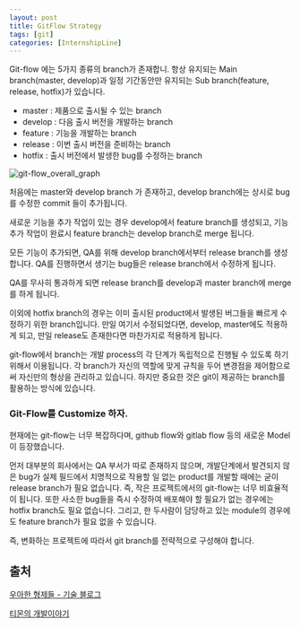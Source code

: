 ```yaml
---
layout: post
title: GitFlow Strategy
tags: [git]
categories: [InternshipLine]
---
```


Git-flow 에는 5가지 종류의 branch가 존재합니. 항상 유지되는 Main branch(master, develop)과 일정 기간동안만 유지되는 Sub branch(feature, release, hotfix)가 있습니다.

* master : 제품으로 출시될 수 있는 branch
* develop : 다음 출시 버전을 개발하는 branch
* feature : 기능을 개발하는 branch
* release : 이번 출시 버전을 준비하는 branch
* hotfix : 출시 버전에서 발생한 bug를 수정하는 branch

![git-flow_overall_graph](https://nephelai.github.io/images/posts/git-flow_overall_graph.png)

처음에는 master와 develop branch 가 존재하고, develop branch에는 상시로 bug를 수정한 commit 들이 추가됩니다. 

새로운 기능을 추가 작업이 있는 경우 develop에서 feature branch를 생성되고, 기능 추가 작업이 완료시 feature branch는 develop branch로 merge 됩니다.

모든 기능이 추가되면, QA를 위해 develop branch에서부터 release branch를 생성합니다. QA를 진행하면서 생기는 bug들은 release branch에서 수정하게 됩니다.

QA를 무사히 통과하게 되면 release branch를 develop과 master branch에 merge를 하게 됩니다.

이외에 hotfix branch의 경우는 이미 출시된 product에서 발생된 버그들을 빠르게 수정하기 위한 branch입니다. 만일 여기서 수정되었다면, develop, master에도 적용하게 되고, 만일 release도 존재한다면 마찬가지로 적용하게 됩니다.

git-flow에서 branch는 개발 process의 각 단계가 독립적으로 진행될 수 있도록 하기 위해서 이용됩니다. 각 branch가 자신의 역할에 맞게 규칙을 두어 변경점을 제어함으로써 자신만의 형상을 관리하고 있습니다. 하지만 중요한 것은 git이 제공하는 branch를 활용하는 방식에 있습니다.

### Git-Flow를 Customize 하자.

현재에는 git-flow는 너무 복잡하다며, github flow와 gitlab flow 등의 새로운 Model이 등장했습니다.

먼저 대부분의 회사에서는 QA 부서가 따로 존재하지 않으며, 개발단계에서 발견되지 않은 bug가 실제 필드에서 치명적으로 작용할 일 없는 product를 개발할 때에는 굳이 release branch가 필요 없습니다. 즉, 작은 프로젝트에서의 git-flow는 너무 비효율적이 됩니다. 또한 사소한 bug들을 즉시 수정하여 배포해야 할 필요가 없는 경우에는 hotfix branch도 필요 없습니다. 그리고, 한 두사람이 담당하고 있는 module의 경우에도 feature branch가 필요 없을 수 있습니다.

즉, 변화하는 프로젝트에 따라서 git branch를 전략적으로 구성해야 합니다.

## 출처 

[우아한 형제들 - 기술 블로그](http://woowabros.github.io/experience/2017/10/30/baemin-mobile-git-branch-strategy.html)

[티몬의 개발이야기](https://tmondev.blog.me/220763012361)

